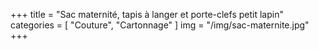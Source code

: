 +++
title = "Sac maternité, tapis à langer et porte-clefs petit lapin"
categories = [ "Couture", "Cartonnage" ]
img = "/img/sac-maternite.jpg"
+++
